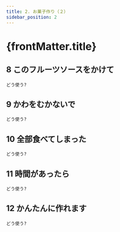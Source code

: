 ```yaml
---
title: 2. お菓子作り（２）
sidebar_position: 2
---
```


# {frontMatter.title}
## 8 このフルーツソースをかけ<span class="text--primary">て</span>
`どう使う?`
## 9 かわをむか<span class="text--primary">ないで</span>
`どう使う?`
## 10 全部食べ<span class="text--primary">てしまった</span>
`どう使う?`
## 11 時間があっ<span class="text--primary">たら</span>
`どう使う?`
## 12 かんたんに<span class="text--primary">作れます</span>
`どう使う?`
